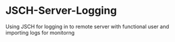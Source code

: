 # JSCH-Server-Logging
Using JSCH for logging in to remote server with functional user and importing logs for monitorng
